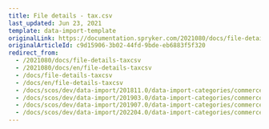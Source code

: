 ```yaml
---
title: File details - tax.csv
last_updated: Jun 23, 2021
template: data-import-template
originalLink: https://documentation.spryker.com/2021080/docs/file-details-taxcsv
originalArticleId: c9d15906-3b02-44fd-9bde-eb6883f5f320
redirect_from:
  - /2021080/docs/file-details-taxcsv
  - /2021080/docs/en/file-details-taxcsv
  - /docs/file-details-taxcsv
  - /docs/en/file-details-taxcsv
  - /docs/scos/dev/data-import/201811.0/data-import-categories/commerce-setup/file-details-tax.csv.html
  - /docs/scos/dev/data-import/201903.0/data-import-categories/commerce-setup/file-details-tax.csv.html
  - /docs/scos/dev/data-import/201907.0/data-import-categories/commerce-setup/file-details-tax.csv.html
  - /docs/scos/dev/data-import/202204.0/data-import-categories/commerce-setup/file-details-tax.csv.html
---
```

